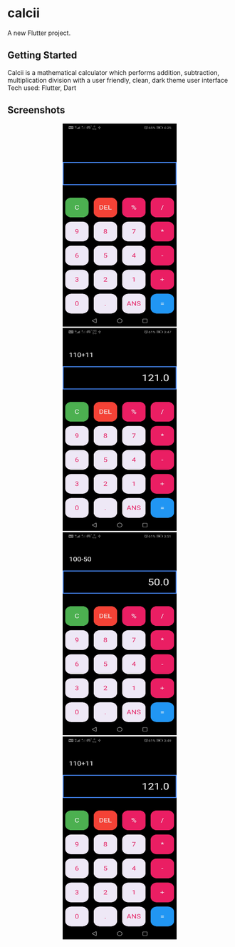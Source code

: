 # calcii

A new Flutter project.

## Getting Started

Calcii is a mathematical calculator which performs addition, subtraction,
multiplication division with a user friendly, clean, dark theme user interface
Tech used: Flutter, Dart

## Screenshots

<p align="center">
  <img src="https://github.com/AB-creator/flutter-projects/blob/master/calcii/calcii%20img/c1.jpg" width="256" height="455">
  <img src="https://github.com/AB-creator/flutter-projects/blob/master/calcii/calcii%20img/c3.jpg" width="256" height="455">
  <img src="https://github.com/AB-creator/flutter-projects/blob/master/calcii/calcii%20img/c4.jpg" width="256" height="455">
    <img src="https://github.com/AB-creator/flutter-projects/blob/master/calcii/calcii%20img/c5.jpg" width="256" height="455">

</p>
<!-- 
![img 1](https://drive.google.com/uc?export=view&id=1ZcQGvOmJ0oe1-KI9LagqpBslTRFU1ftl)


![img 2](https://drive.google.com/uc?export=view&id=1up7ck9vM9Sdj2_mAIXvS9n33zKveR4lL)


![img 3](https://drive.google.com/uc?export=view&id=1dPq5rNUspm-ePa-isqNax4jtvfe_Aavi)

 -->
A few resources to get you started if this is your first Flutter project:

- [Lab: Write your first Flutter app](https://flutter.dev/docs/get-started/codelab)
- [Cookbook: Useful Flutter samples](https://flutter.dev/docs/cookbook)

For help getting started with Flutter, view our
[online documentation](https://flutter.dev/docs), which offers tutorials,
samples, guidance on mobile development, and a full API reference.
